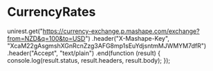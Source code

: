 # CurrencyRates

unirest.get("https://currency-exchange.p.mashape.com/exchange?from=NZD&q=100&to=USD")
.header("X-Mashape-Key", "XcaM22gAsgmshXGnRcnZzg3AFG8mp1sEuYdjsntmMJWMYM7dfR")
.header("Accept", "text/plain")
.end(function (result) {
  console.log(result.status, result.headers, result.body);
});
